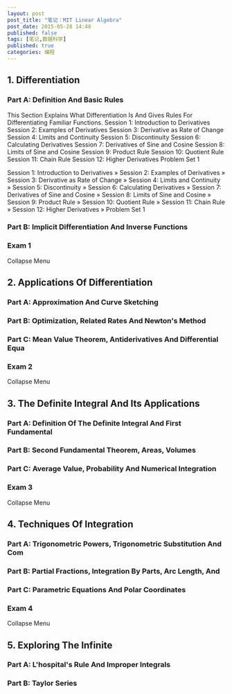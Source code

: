 ```yaml
---
layout: post
post_title: "笔记：MIT Linear Algebra"
post_date: 2015-05-28 14:48
published: false
tags: [笔记,数据科学]
published: true
categories: 编程
---
```


## 1. Differentiation
### Part A: Definition And Basic Rules 
This Section Explains What Differentiation Is And Gives Rules For Differentiating Familiar Functions.
Session 1: Introduction to Derivatives
Session 2: Examples of Derivatives
Session 3: Derivative as Rate of Change
Session 4: Limits and Continuity
Session 5: Discontinuity
Session 6: Calculating Derivatives
Session 7: Derivatives of Sine and Cosine
Session 8: Limits of Sine and Cosine
Session 9: Product Rule
Session 10: Quotient Rule
Session 11: Chain Rule
Session 12: Higher Derivatives
Problem Set 1

 Session 1: Introduction to Derivatives
» Session 2: Examples of Derivatives
» Session 3: Derivative as Rate of Change
» Session 4: Limits and Continuity
» Session 5: Discontinuity
» Session 6: Calculating Derivatives
» Session 7: Derivatives of Sine and Cosine
» Session 8: Limits of Sine and Cosine
» Session 9: Product Rule
» Session 10: Quotient Rule
» Session 11: Chain Rule
» Session 12: Higher Derivatives
» Problem Set 1

 

### Part B: Implicit Differentiation And Inverse Functions
### Exam 1
Collapse Menu
## 2. Applications Of Differentiation
### Part A: Approximation And Curve Sketching
### Part B: Optimization, Related Rates And Newton's Method
### Part C: Mean Value Theorem, Antiderivatives And Differential Equa
### Exam 2
Collapse Menu
## 3. The Definite Integral And Its Applications
### Part A: Definition Of The Definite Integral And First Fundamental
### Part B: Second Fundamental Theorem, Areas, Volumes
### Part C: Average Value, Probability And Numerical Integration
### Exam 3
Collapse Menu
## 4. Techniques Of Integration
### Part A: Trigonometric Powers, Trigonometric Substitution And Com
### Part B: Partial Fractions, Integration By Parts, Arc Length, And
### Part C: Parametric Equations And Polar Coordinates
### Exam 4
Collapse Menu
## 5. Exploring The Infinite
### Part A: L'hospital's Rule And Improper Integrals
### Part B: Taylor Series